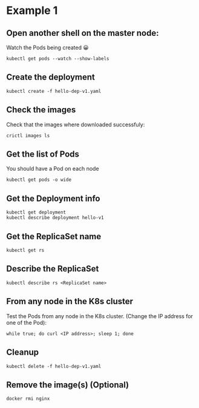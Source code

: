 # Example 1

## Open another shell on the master node:
Watch the Pods being created 😀

    kubectl get pods --watch --show-labels

## Create the deployment

    kubectl create -f hello-dep-v1.yaml

## Check the images
Check that the images where downloaded successfuly:

    crictl images ls

## Get the list of Pods
You should have a Pod on each node

    kubectl get pods -o wide

## Get the Deployment info

    kubectl get deployment
    kubectl describe deployment hello-v1

## Get the ReplicaSet name

    kubectl get rs

## Describe the ReplicaSet

    kubectl describe rs <ReplicaSet name>

## From any node in the K8s cluster
Test the Pods from any node in the K8s cluster. (Change the IP address for one of the Pod):

    while true; do curl <IP address>; sleep 1; done

## Cleanup

    kubectl delete -f hello-dep-v1.yaml

## Remove the image(s) (Optional)

    docker rmi nginx
